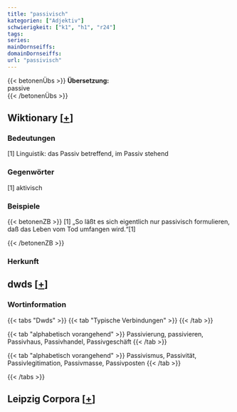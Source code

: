 ```yaml
---
title: "passivisch"
kategorien: ["Adjektiv"]
schwierigkeit: ["k1", "h1", "r24"]
tags:
series:
mainDornseiffs:
domainDornseiffs:
url: "passivisch"
---
```


{{< betonenÜbs >}}
**Übersetzung:**  
passive  
{{< /betonenÜbs >}}

## Wiktionary [[+](https://de.wiktionary.org/wiki/passivisch)]

### Bedeutungen
[1] Linguistik: das Passiv betreffend, im Passiv stehend  

### Gegenwörter
[1] aktivisch  

### Beispiele
{{< betonenZB >}}
[1] „So läßt es sich eigentlich nur passivisch formulieren, daß das Leben vom Tod umfangen wird.“[1]  

{{< /betonenZB >}}
### Herkunft
  



## dwds [[+](https://www.dwds.de/wb/passivisch)]

### Wortinformation
{{< tabs "Dwds" >}}
{{< tab "Typische Verbindungen" >}}
{{< /tab >}}

{{< tab "alphabetisch vorangehend" >}}
Passivierung, passivieren, Passivhaus, Passivhandel, Passivgeschäft
{{< /tab >}}

{{< tab "alphabetisch vorangehend" >}}
Passivismus, Passivität, Passivlegitimation, Passivmasse, Passivposten
{{< /tab >}}

{{< /tabs >}}

## Leipzig Corpora [[+](https://corpora.uni-leipzig.de/en/res?word=passivisch&corpusId=deu_newscrawl-public_2018)]

